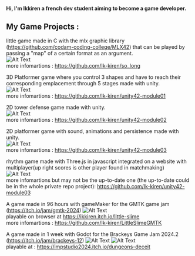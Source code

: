 <h4>Hi, I'm Ikkiren a french dev student aiming to become a game developer.</h4>

<h2>My Game Projects :</h2>  

little game made in C with the mlx graphic library (https://github.com/codam-coding-college/MLX42) that can be played by passing a "map" of a certain format as an argument.  
![Alt Text](https://media0.giphy.com/media/v1.Y2lkPTc5MGI3NjExbTczemg2ZDBlZXhxd2JkYW9naWZhZnhpcXd4ZDl2Y2YxaTMzcjFsMSZlcD12MV9pbnRlcm5hbF9naWZfYnlfaWQmY3Q9Zw/6ZhFRdgVDf97rc8q9Z/giphy.gif)  
more infomartions : https://github.com/Ik-kiren/so_long  
  
3D Platformer game where you control 3 shapes and have to reach their corresponding emplacement through 5 stages made with unity.  
![Alt Text](https://media4.giphy.com/media/v1.Y2lkPTc5MGI3NjExcDFlNGQwdWZidndhbDFqeGhlMXU2M3RxNG9pZm9pbDUwZjlxNjg0ZCZlcD12MV9pbnRlcm5hbF9naWZfYnlfaWQmY3Q9Zw/KFKmXV5BDYXQkjvWrq/giphy.gif)  
more infomartions : https://github.com/Ik-kiren/unity42-module01  

2D tower defense game made with unity.  
![Alt Text](https://media3.giphy.com/media/v1.Y2lkPTc5MGI3NjExNGQwdjc1YzI2cGRnb2l1ZTNpd2ZjdDE0MnpqMGJiMXFoMXphaWJtNSZlcD12MV9pbnRlcm5hbF9naWZfYnlfaWQmY3Q9Zw/5Z22VhE2b1UXWJMYEF/giphy.gif)  
more infomartions : https://github.com/Ik-kiren/unity42-module02  

2D platformer game with sound, animations and persistence made with unity.  
![Alt Text](https://media0.giphy.com/media/v1.Y2lkPTc5MGI3NjExYWJrdHpsc3V4emw0bGV5N2czNWJmMzFuaXpiNjRkcG9za2k4ZzBoeCZlcD12MV9pbnRlcm5hbF9naWZfYnlfaWQmY3Q9Zw/zefzBNf6gD7BFalcg0/giphy.gif)  
more infomartions : https://github.com/Ik-kiren/unity42-module03  

rhythm game made with Three.js in javascript integrated on a website with multiplayer(up right scores is other player found in matchmaking)  
![Alt Text](https://media3.giphy.com/media/v1.Y2lkPTc5MGI3NjExOWNiYXZzYmdjbXkyMDZuenBuZW53ZHVybWtnZHI5c200c2M5NGVucCZlcD12MV9pbnRlcm5hbF9naWZfYnlfaWQmY3Q9Zw/pjRRXJiSHcvT78pxLl/giphy.webp)  
more infomartions but may not be the up-to-date one (the up-to-date could be in the whole private repo project): [https://github.com/Ik-kiren/unity42-module03 ](https://github.com/Ik-kiren/TranscendanceGame)

A game made in 96 hours with gameMaker for the GMTK game jam (https://itch.io/jam/gmtk-2024)
![Alt Text](https://media3.giphy.com/media/v1.Y2lkPTc5MGI3NjExeXhodGpzOTBhcHkxMHhybXVtYTYwanN1YzZycW9hZ3BuNmN0dTNxNSZlcD12MV9pbnRlcm5hbF9naWZfYnlfaWQmY3Q9Zw/SZQqXAbfBaraRc4wKf/giphy.gif)  
playable on browser at https://ikkiren.itch.io/little-slime  
more infomartions : https://github.com/Ik-kiren/LittleSlimeGMTK

A game made in 1 week with Godot for the Brackeys Game Jam 2024.2 (https://itch.io/jam/brackeys-12)
![Alt Text](https://media3.giphy.com/media/v1.Y2lkPTc5MGI3NjExenR3b281aGcyM2tzbW44dTJhdDl4dGwxa21wY2NtZnd1cW1nYnBzeSZlcD12MV9pbnRlcm5hbF9naWZfYnlfaWQmY3Q9Zw/aZdC9Hrj7d1u41Fq8r/giphy.webp)
![Alt Text](https://media4.giphy.com/media/v1.Y2lkPTc5MGI3NjExMGRhZmg1bnlubGU5c2tvMHc0bWFyeWEwbmQ0Yjlua2FwdTFwdXB4ciZlcD12MV9pbnRlcm5hbF9naWZfYnlfaWQmY3Q9Zw/c4sHmQFhbAEz0A4g8u/giphy.webp)  
playable at : https://impstudio2024.itch.io/dungeons-deceit  
